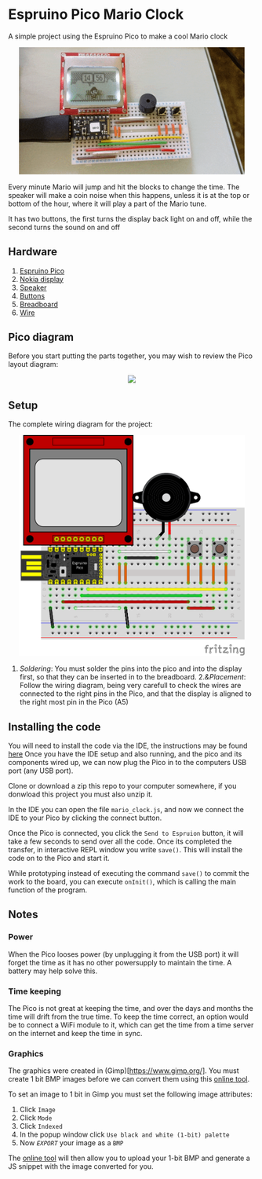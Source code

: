 # Espruino Pico Mario Clock
A simple project using the Espruino Pico to make a cool Mario clock
<p align="center">
  <img width="460" height="auto" src="mario_clock.gif">
</p>

Every minute Mario will jump and hit the blocks to change the time. The speaker will make a coin noise when this happens, unless it is at the top or bottom of the hour, where it will play a part of the Mario tune.

It has two buttons, the first turns the display back light on and off, while the second turns the sound on and off

## Hardware
1. [Espruino Pico](https://shop.pimoroni.com/products/espruino-pico)
2. [Nokia display](https://shop.pimoroni.com/products/graphic-lcd-84x48-nokia-5110)
3. [Speaker](https://shop.pimoroni.com/products/mini-speaker-pc-mount-12mm-2-048khz)
4. [Buttons](https://www.amazon.co.uk/gp/product/B01N67ICEC/ref=oh_aui_detailpage_o00_s00?ie=UTF8&psc=1)
5. [Breadboard](https://shop.pimoroni.com/products/colourful-mini-breadboard?variant=264820344)
6. [Wire](https://www.amazon.co.uk/Solderless-Flexible-Breadboard-Jumper-Arduino/dp/B00GX6V48C/ref=sr_1_19?ie=UTF8&qid=1532784726&sr=8-19&keywords=wires)

## Pico diagram
Before you start putting the parts together, you may wish to review the Pico layout diagram:
<p align="center">
  <img width="460" height="auto" src="https://espruino.microco.sm/api/v1/files/0fba6a2dac209e59435a7716430c1ef53fa242e0.png">
</p>

## Setup
The complete wiring diagram for the project:
<p align="center">
  <img width="460" height="auto" src="mario_clock.png">
</p>

1. *Soldering*:
You must solder the pins into the pico and into the display first, so that they can be inserted in to the breadboard.
2.*&Placement*:
Follow the wiring diagram, being very carefull to check the wires are connected to the right pins in the Pico, and that the display is aligned to the right most pin in the Pico (A5)

## Installing the code
You will need to install the code via the IDE, the instructions may be found [here](https://www.espruino.com/Web+IDE)
Once you have the IDE setup and also running, and the pico and its components wired up, we can now plug the Pico in to the computers USB port (any USB port).

Clone or download a zip this repo to your computer somewhere, if you donwload this project you must also unzip it.

In the IDE you can open the file `mario_clock.js`, and now we connect the IDE to your Pico by clicking the connect button.

Once the Pico is connected, you click the `Send to Espruion` button, it will take a few seconds to send over all the code. Once its completed the transfer, in interactive REPL window you write `save()`. This will install the code on to the Pico and start it.

While prototyping instead of executing the command `save()` to commit the work to the board, you can execute `onInit()`, which is calling the main function of the program.
## Notes

### Power
When the Pico looses power (by unplugging it from the USB port) it will forget the time as it has no other powersupply to maintain the time. A battery may help solve this.

### Time keeping
The Pico is not great at keeping the time, and over the days and months the time will drift from the true time. To keep the time correct, an option would be to connect a WiFi module to it, which can get the time from a time server on the internet and keep the time in sync.

### Graphics
The graphics were created in (Gimp)[https://www.gimp.org/]. You must create 1 bit BMP images before we can convert them using this [online tool](https://www.espruino.com/Image+Converter).

To set an image to 1 bit in Gimp you must set the following image attributes:

1. Click `Image`	
2. Click `Mode`
3. Click `Indexed`
4. In the popup window click `Use black and white (1-bit) palette`
5. Now _`EXPORT`_ your image as a `BMP`

The [online tool](https://www.espruino.com/Image+Converter) will then allow you to upload your 1-bit BMP and generate a JS snippet with the image converted for you.
